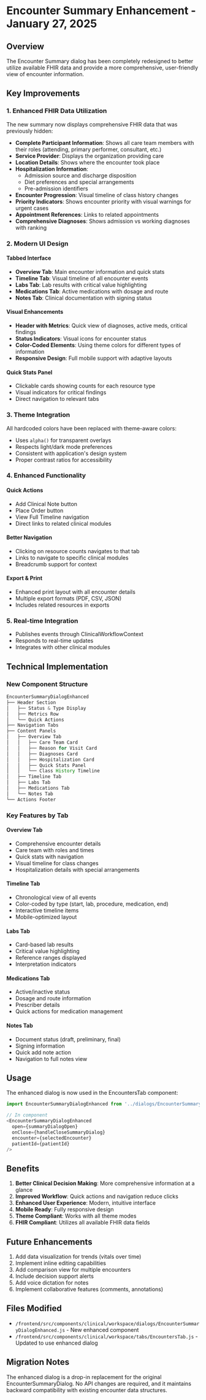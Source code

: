 # Encounter Summary Enhancement - January 27, 2025

## Overview

The Encounter Summary dialog has been completely redesigned to better utilize available FHIR data and provide a more comprehensive, user-friendly view of encounter information.

## Key Improvements

### 1. Enhanced FHIR Data Utilization

The new summary now displays comprehensive FHIR data that was previously hidden:

- **Complete Participant Information**: Shows all care team members with their roles (attending, primary performer, consultant, etc.)
- **Service Provider**: Displays the organization providing care
- **Location Details**: Shows where the encounter took place
- **Hospitalization Information**: 
  - Admission source and discharge disposition
  - Diet preferences and special arrangements
  - Pre-admission identifiers
- **Encounter Progression**: Visual timeline of class history changes
- **Priority Indicators**: Shows encounter priority with visual warnings for urgent cases
- **Appointment References**: Links to related appointments
- **Comprehensive Diagnoses**: Shows admission vs working diagnoses with ranking

### 2. Modern UI Design

#### Tabbed Interface
- **Overview Tab**: Main encounter information and quick stats
- **Timeline Tab**: Visual timeline of all encounter events
- **Labs Tab**: Lab results with critical value highlighting
- **Medications Tab**: Active medications with dosage and route
- **Notes Tab**: Clinical documentation with signing status

#### Visual Enhancements
- **Header with Metrics**: Quick view of diagnoses, active meds, critical findings
- **Status Indicators**: Visual icons for encounter status
- **Color-Coded Elements**: Using theme colors for different types of information
- **Responsive Design**: Full mobile support with adaptive layouts

#### Quick Stats Panel
- Clickable cards showing counts for each resource type
- Visual indicators for critical findings
- Direct navigation to relevant tabs

### 3. Theme Integration

All hardcoded colors have been replaced with theme-aware colors:
- Uses `alpha()` for transparent overlays
- Respects light/dark mode preferences
- Consistent with application's design system
- Proper contrast ratios for accessibility

### 4. Enhanced Functionality

#### Quick Actions
- Add Clinical Note button
- Place Order button
- View Full Timeline navigation
- Direct links to related clinical modules

#### Better Navigation
- Clicking on resource counts navigates to that tab
- Links to navigate to specific clinical modules
- Breadcrumb support for context

#### Export & Print
- Enhanced print layout with all encounter details
- Multiple export formats (PDF, CSV, JSON)
- Includes related resources in exports

### 5. Real-time Integration

- Publishes events through ClinicalWorkflowContext
- Responds to real-time updates
- Integrates with other clinical modules

## Technical Implementation

### New Component Structure
```javascript
EncounterSummaryDialogEnhanced
├── Header Section
│   ├── Status & Type Display
│   ├── Metrics Row
│   └── Quick Actions
├── Navigation Tabs
├── Content Panels
│   ├── Overview Tab
│   │   ├── Care Team Card
│   │   ├── Reason for Visit Card
│   │   ├── Diagnoses Card
│   │   ├── Hospitalization Card
│   │   ├── Quick Stats Panel
│   │   └── Class History Timeline
│   ├── Timeline Tab
│   ├── Labs Tab
│   ├── Medications Tab
│   └── Notes Tab
└── Actions Footer
```

### Key Features by Tab

#### Overview Tab
- Comprehensive encounter details
- Care team with roles and times
- Quick stats with navigation
- Visual timeline for class changes
- Hospitalization details with special arrangements

#### Timeline Tab
- Chronological view of all events
- Color-coded by type (start, lab, procedure, medication, end)
- Interactive timeline items
- Mobile-optimized layout

#### Labs Tab
- Card-based lab results
- Critical value highlighting
- Reference ranges displayed
- Interpretation indicators

#### Medications Tab
- Active/inactive status
- Dosage and route information
- Prescriber details
- Quick actions for medication management

#### Notes Tab
- Document status (draft, preliminary, final)
- Signing information
- Quick add note action
- Navigation to full notes view

## Usage

The enhanced dialog is now used in the EncountersTab component:

```javascript
import EncounterSummaryDialogEnhanced from '../dialogs/EncounterSummaryDialogEnhanced';

// In component
<EncounterSummaryDialogEnhanced
  open={summaryDialogOpen}
  onClose={handleCloseSummaryDialog}
  encounter={selectedEncounter}
  patientId={patientId}
/>
```

## Benefits

1. **Better Clinical Decision Making**: More comprehensive information at a glance
2. **Improved Workflow**: Quick actions and navigation reduce clicks
3. **Enhanced User Experience**: Modern, intuitive interface
4. **Mobile Ready**: Fully responsive design
5. **Theme Compliant**: Works with all theme modes
6. **FHIR Compliant**: Utilizes all available FHIR data fields

## Future Enhancements

1. Add data visualization for trends (vitals over time)
2. Implement inline editing capabilities
3. Add comparison view for multiple encounters
4. Include decision support alerts
5. Add voice dictation for notes
6. Implement collaborative features (comments, annotations)

## Files Modified

- `/frontend/src/components/clinical/workspace/dialogs/EncounterSummaryDialogEnhanced.js` - New enhanced component
- `/frontend/src/components/clinical/workspace/tabs/EncountersTab.js` - Updated to use enhanced dialog

## Migration Notes

The enhanced dialog is a drop-in replacement for the original EncounterSummaryDialog. No API changes are required, and it maintains backward compatibility with existing encounter data structures.